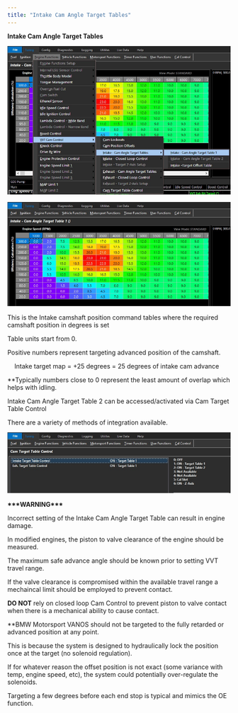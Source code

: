 ```yaml
---
title: "Intake Cam Angle Target Tables"
---
```


**Intake Cam Angle Target Tables**&nbsp;


![Image](</img/VVT 10.jpg>)


![Image](</img/VVT 11.jpg>)


This is the Intake camshaft position command tables where the required camshaft position in degrees is set

Table units start from 0.&nbsp;


Positive numbers represent targeting advanced position of the camshaft.

&nbsp; &nbsp; Intake target map = +25 degrees = 25 degrees of intake cam advance


\*\*Typically numbers close to 0 represent the least amount of overlap which helps with idling.&nbsp;


Intake Cam Angle Target Table 2 can be accessed/activated via Cam Target Table Control

There are a variety of methods of integration available.

![Image](</img/VVT 12.jpg>)


**\*\*\*WARNING\*\*\***

Incorrect setting of the Intake Cam Angle Target Table can result in engine damage.

In modified engines, the piston to valve clearance of the engine should be measured.

The maximum safe advance angle should be known prior to setting VVT travel range. &nbsp;

If the valve clearance is compromised within the available travel range a mechaincal limit should be employed to prevent contact.

**DO NOT** rely on closed loop Cam Control to prevent piston to valve contact when there is a mechanical ability to cause contact.


\*\*BMW Motorsport VANOS should not be targeted to the fully retarded or advanced position at any point.

This is because the system is designed to hydraulically lock the position once at the target (no solenoid regulation).&nbsp;

If for whatever reason the offset position is not exact (some variance with temp, engine speed, etc), the system could potentially over-regulate the solenoids.

Targeting a few degrees before each end stop is typical and mimics the OE function.

